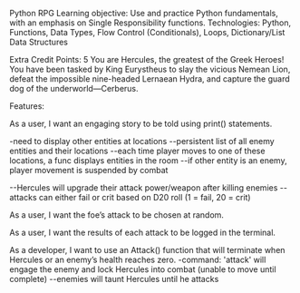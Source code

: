 Python RPG
Learning objective: Use and practice Python fundamentals, with an emphasis on
Single Responsibility functions.
Technologies: Python, Functions, Data Types, Flow Control (Conditionals), Loops,
Dictionary/List Data Structures

Extra Credit Points: 5
You are Hercules, the greatest of the Greek Heroes! You have been tasked by King
Eurystheus to slay the vicious Nemean Lion, defeat the impossible nine-headed
Lernaean Hydra, and capture the guard dog of the underworld—Cerberus.

Features:

<!-- As a developer, I want to make at least five commits on GitHub with descriptive
messages. -->

As a user, I want an engaging story to be told using print() statements.

<!-- -dynamic user prompt should display current health, active attack, weapon -->

<!-- -player must be able to traverse a 10x10 grid of manually generated 'locations' -->
<!-- --persistent dict of locations keyed by coordinates -->
<!-- --each location must determine which directions are available based on all locations in locations dict -->
<!-- --player can move N,S,E or W -->
<!-- --when player moves, the location description is displayed to user -->

-need to display other entities at locations
--persistent list of all enemy entities and their locations
--each time player moves to one of these locations, a func displays entities in the room
--if other entity is an enemy, player movement is suspended by combat

<!-- As a user, I want Hercules (and each enemy), to have health, attack power, and a List of attack names saved in a Dictionary. -->

<!-- -attack power will be determined by Hercules'/enemy's active weapon -->

--Hercules will upgrade their attack power/weapon after killing enemies
--attacks can either fail or crit based on D20 roll (1 = fail, 20 = crit)

<!-- -weapons: AP (attack power) -->
<!-- --fists: 3 -->
<!-- --gladius: 5 -->
<!-- --falx: 10 -->

<!-- -attack options: AP bonus (cooldown) -->
<!-- --swing: 0 (2s) -->
<!-- --thrust: +2 (3s) -->
<!-- --SMASH: +7 (10s) -->

<!-- As a user, I want the ability to select Hercules’ attack using a menu prompt. -->

<!-- -user can enter commands to change the active attack -->
<!-- --attack names will serve as the commands to switch attack type -->

As a user, I want the foe’s attack to be chosen at random.

As a user, I want the results of each attack to be logged in the terminal.

As a developer, I want to use an Attack() function that will terminate when Hercules or an enemy’s health reaches zero.
-command: 'attack' will engage the enemy and lock Hercules into combat (unable to move until complete)
--enemies will taunt Hercules until he attacks

<!-- As a developer, I want my RunGame() function to call my other functions in a logical
order that will determine game flow. -->

<!-- As a developer, I want all of my functions to have a Single
Responsibility. Remember, each function should do just one thing! -->
